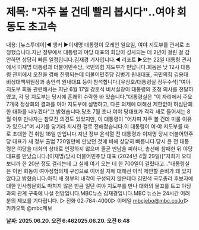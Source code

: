 # **제목: "자주 볼 건데 빨리 봅시다"‥여야 회동도 초고속**

  내용: [뉴스투데이]◀ 앵커 ▶이재명 대통령이 모레인 일요일, 여야 지도부를 관저로 초청했습니다.지난 정부에서 대통령과 야당 대표의 회담이 성사되는 데 2년이 걸린 걸 감안하면 상당히 빠른 일정입니다.김재경 기자입니다.◀ 리포트 ▶오는 22일 대통령 관저에서 이재명 대통령과 더불어민주당, 국민의힘 지도부가 만납니다.회동은 낮 12시 대통령 관저에서 오찬을 겸해 진행되는데 더불어민주당 김병기 원내대표, 국민의힘 김용태 비상대책위원장과 송언석 원내대표 등이 참석합니다.[우상호/대통령실 정무수석]"여야 지도부 회동 관련해서는 지난 6월 17일 강훈식 비서실장이 대통령의 초청 의사를 전달하였고, 각 당 지도부는 당시에 흔쾌히 수락한 바 있습니다."대통령실은 "이 자리에서 주요 7개국 정상회의 결과를 여야 지도부에 설명하고, 다른 의제에 대해선 제한없이 허심탄회한 대화를 나누겠다"고 밝혔습니다.당초 7월 초나 여야 당대표가 각각 새로 들어서는 8월 이후 만나자는 참모진 의견도 있었지만, 이 대통령이 "어차피 자주 볼 건데 미룰 이유가 있으냐"며 시기를 당기라 지시한 걸로 전해졌습니다.이 대통령이 여·야 지도부를 따로 초대한 건 취임 18일 만입니다.지난 정부 윤석열 전 대통령과 이재명 당시 더불어민주당 대표가 새 정부 출범 720일만에 만났던 것에 비해 상당히 빠릅니다.당시 윤 전 대통령은 야당을 대화의 상대로 인정하지 않으며 줄곧 만남을 피하다, 총선에 참패한 뒤 야당 대표를 만났습니다.[이재명/당시 더불어민주당 대표 (2024년 4월 29일)]"저희가 오다 보니까 한 20분 정도 걸리는데 그 실제 여기 오는 데 한 700일이 걸렸다고…"대통령실은 이번 회동이 여야정협의체 구성으로 이어질 지에 대해선 아직 제안할 준비가 돼 있지 않다고 밝혔습니다.아직 새 정부의 내각이 구성되지 않은데다 김민석 국무총리 후보자에 대한 인사청문회도 마치지 않은 만큼 일단 여야 지도부를 만나 대화의 물꼬를 트고 야당과의 관계 구축에 나설 전망입니다.MBC뉴스 김재경입니다.MBC 뉴스는 24시간 여러분의 제보를 기다립니다. ▷ 전화 02-784-4000▷ 이메일 mbcjebo@mbc.co.kr▷ 카카오톡 @mbc제보

  **날짜: 2025.06.20. 오전 6:462025.06.20. 오전 6:48**